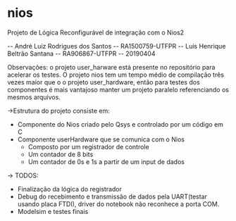 # nios

Projeto de Lógica Reconfigurável de integração com o Nios2

-- André Luiz Rodrigues dos Santos
-- RA1500759-UTFPR
-- Luís Henrique Beltrão Santana
-- RA906867-UTFPR
-- 20190404

Observações: o projeto user_harware está presente no repositório para acelerar os testes. O projeto nios tem um tempo médio de compilação três vezes maior que o o projeto user_hardware, então para testes dos componentes é mais vantajoso manter um projeto paralelo referenciando os mesmos arquivos.

  ->Estrutura do projeto consiste em:
   - Componente do Nios criado pelo Qsys e controlado por um código em C
   - Componente userHardware que se comunica com o Nios
      - Composto por um registrador de controle
      - Um contador de 8 bits
      - Um contador de 0s e 1s a partir de um input de dados

-> TODOS:
  - Finalização da lógica do registrador 
  - Debug do recebimento e transmissão de dados pela UART(testar usando placa FTDI), driver do notebook não reconhece a porta COM.
  - Modelsim e testes finais 
  
